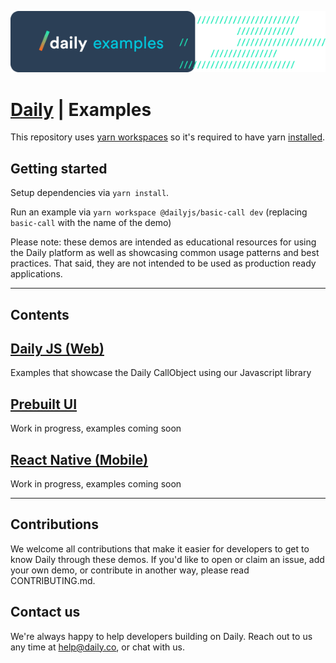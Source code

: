 ![Daily Examples](./logo.png)

# [Daily](https://daily.co) | Examples

This repository uses [yarn workspaces](https://classic.yarnpkg.com/en/docs/workspaces/) so it's required to have yarn [installed](https://classic.yarnpkg.com/en/docs/install).

## Getting started

Setup dependencies via `yarn install`.

Run an example via `yarn workspace @dailyjs/basic-call dev` (replacing `basic-call` with the name of the demo)

Please note: these demos are intended as educational resources for using the Daily platform as well as showcasing common usage patterns and best practices. That said, they are not intended to be used as production ready applications.

---

## Contents

## [Daily JS (Web)](./dailyjs/)

Examples that showcase the Daily CallObject using our Javascript library

## [Prebuilt UI](./dailyjs/prebuilt-ui)

Work in progress, examples coming soon

## [React Native (Mobile)](./dailyjs/react-native)

Work in progress, examples coming soon

---

## Contributions

We welcome all contributions that make it easier for developers to get to know Daily through these demos. If you'd like to open or claim an issue, add your own demo, or contribute in another way, please read CONTRIBUTING.md.

## Contact us

We're always happy to help developers building on Daily. Reach out to us any time at help@daily.co, or chat with us.
